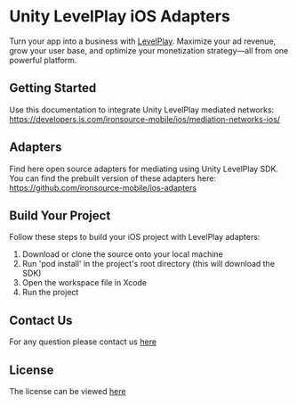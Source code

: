 # Unity LevelPlay iOS Adapters
Turn your app into a business with [LevelPlay](https://www.is.com/). Maximize your ad revenue, grow your user base, and optimize your monetization strategy—all from one powerful platform.

## Getting Started
Use this documentation to integrate Unity LevelPlay mediated networks: https://developers.is.com/ironsource-mobile/ios/mediation-networks-ios/ 

## Adapters
Find here open source adapters for mediating using Unity LevelPlay SDK. You can find the prebuilt version of these adapters here: https://github.com/ironsource-mobile/ios-adapters 

## Build Your Project
Follow these steps to build your iOS project with LevelPlay adapters: 

1. Download or clone the source onto your local machine
2. Run 'pod install' in the project's root directory (this will download the SDK)
3. Open the workspace file in Xcode
4. Run the project 

## Contact Us
For any question please contact us [here](https://ironsrc.my.site.com/helpcenter/s/)

## License
The license can be viewed [here](https://github.com/ironsource-mobile/levelplay-ios-adapters/blob/master/LICENSE)

